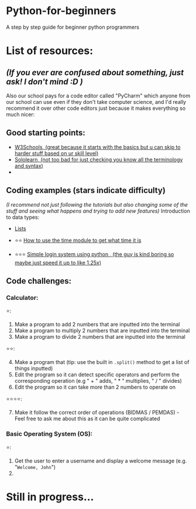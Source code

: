 # Python-for-beginners
A step by step guide for beginner python programmers


# List of resources:
## _(If you ever are confused about something, just ask! I don't mind :D )_

Also our school pays for a code editor called "PyCharm" which anyone from our school can use even if they don't take computer science, and I'd really recommend it over other code editors just because it makes everything so much nicer:

## Good starting points:
- [W3Schools, (great because it starts with the basics but u can skip to harder stuff based on ur skill level)](https://www.w3schools.com/python/default.asp)
- [Sololearn, (not too bad for just checking you know all the terminology and syntax)](https://www.sololearn.com/en/)
- []()

## Coding examples (stars indicate difficulty)
_(I recommend not just following the tutorials but also changing some of the stuff and seeing what happens and trying to add new features)_
Introduction to data types:
- [Lists](https://www.youtube.com/watch?v=9OeznAkyQz4)

- :star::star: [How to use the time module to get what time it is](https://www.youtube.com/watch?v=Qj3GlL5ckQA)
- :star::star::star: [Simple login system using python  , (the guy is kind boring so maybe just speed it up to like 1.25x)](https://www.youtube.com/watch?v=keY_RKilMp0)

## Code challenges:
### Calculator:
:star::
1. Make a program to add 2 numbers that are inputted into the terminal
2. Make a program to multiply 2 numbers that are inputted into the terminal
3. Make a program to divide 2 numbers that are inputted into the terminal

:star::star::

4. Make a program that (tip: use the built in `.split()` method to get a list of things inputted)
5. Edit the program so it can detect specific operators and perform the corresponding operation (e.g " + " adds, " * " multiplies, " / " divides)
6. Edit the program so it can take more than 2 numbers to operate on

:star::star::star::star::

7. Make it follow the correct order of operations (BIDMAS / PEMDAS) - Feel free to ask me about this as it can be quite complicated

### Basic Operating System (OS):
:star::
1. Get the user to enter a username and display a welcome message (e.g. "`Welcome, John`")
2. 

# Still in progress...
